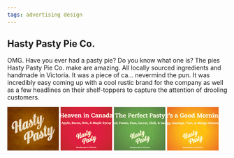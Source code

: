 ```yaml
---
tags: advertising design
---
```


<article>
<h1>Hasty Pasty Pie Co.</h1>
<section>
<p>OMG. Have you ever had a pasty pie? Do you know what one is? The pies Hasty Pasty Pie Co. make are amazing. All locally sourced ingredients and handmade in Victoria. It was a piece of ca&hellip; nevermind the pun. It was incredibly easy coming up with a cool rustic brand for the company as well as a few headlines on their shelf-toppers to capture the attention of drooling customers.</p>
</section>
<aside><div class="left">
<a href="images/hastyPasty.jpg" class="luminous" title="Hasty Pasty logo" rel="HastyPasty"><img src="images/hastyPasty-thumb.jpg" width="118" height="100"></a>
<a href="images/hastyPasty2.jpg" class="luminous" title="Hasty Pasty shelf topper" rel="HastyPasty"><img src="images/hastyPasty2-thumb.jpg" width="118" height="100"></a>
<a href="images/hastyPasty3.jpg" class="luminous" title="Hasty Pasty shelf topper" rel="HastyPasty"><img src="images/hastyPasty3-thumb.jpg" width="118" height="100"></a>
<a href="images/hastyPasty4.jpg" class="luminous" title="Hasty Pasty shelf topper" rel="HastyPasty"><img src="images/hastyPasty4-thumb.jpg" width="118" height="100"></a>
</div></aside>
</article>

